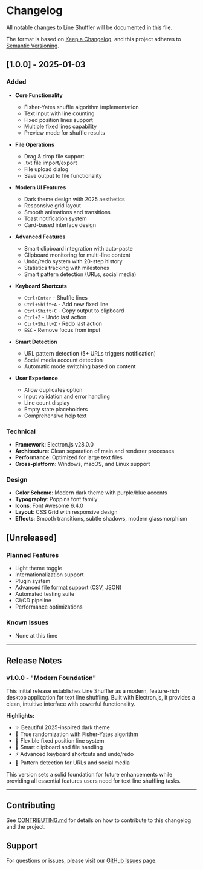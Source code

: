 # Changelog

All notable changes to Line Shuffler will be documented in this file.

The format is based on [Keep a Changelog](https://keepachangelog.com/en/1.0.0/),
and this project adheres to [Semantic Versioning](https://semver.org/spec/v2.0.0.html).

## [1.0.0] - 2025-01-03

### Added
- **Core Functionality**
  - Fisher-Yates shuffle algorithm implementation
  - Text input with line counting
  - Fixed position lines support
  - Multiple fixed lines capability
  - Preview mode for shuffle results

- **File Operations**
  - Drag & drop file support
  - .txt file import/export
  - File upload dialog
  - Save output to file functionality

- **Modern UI Features**
  - Dark theme design with 2025 aesthetics
  - Responsive grid layout
  - Smooth animations and transitions
  - Toast notification system
  - Card-based interface design

- **Advanced Features**
  - Smart clipboard integration with auto-paste
  - Clipboard monitoring for multi-line content
  - Undo/redo system with 20-step history
  - Statistics tracking with milestones
  - Smart pattern detection (URLs, social media)

- **Keyboard Shortcuts**
  - `Ctrl+Enter` - Shuffle lines
  - `Ctrl+Shift+A` - Add new fixed line
  - `Ctrl+Shift+C` - Copy output to clipboard
  - `Ctrl+Z` - Undo last action
  - `Ctrl+Shift+Z` - Redo last action
  - `ESC` - Remove focus from input

- **Smart Detection**
  - URL pattern detection (5+ URLs triggers notification)
  - Social media account detection
  - Automatic mode switching based on content

- **User Experience**
  - Allow duplicates option
  - Input validation and error handling
  - Line count display
  - Empty state placeholders
  - Comprehensive help text

### Technical
- **Framework**: Electron.js v28.0.0
- **Architecture**: Clean separation of main and renderer processes
- **Performance**: Optimized for large text files
- **Cross-platform**: Windows, macOS, and Linux support

### Design
- **Color Scheme**: Modern dark theme with purple/blue accents
- **Typography**: Poppins font family
- **Icons**: Font Awesome 6.4.0
- **Layout**: CSS Grid with responsive design
- **Effects**: Smooth transitions, subtle shadows, modern glassmorphism

## [Unreleased]

### Planned Features
- Light theme toggle
- Internationalization support
- Plugin system
- Advanced file format support (CSV, JSON)
- Automated testing suite
- CI/CD pipeline
- Performance optimizations

### Known Issues
- None at this time

---

## Release Notes

### v1.0.0 - "Modern Foundation"
This initial release establishes Line Shuffler as a modern, feature-rich desktop application for text line shuffling. Built with Electron.js, it provides a clean, intuitive interface with powerful functionality.

**Highlights:**
- ✨ Beautiful 2025-inspired dark theme
- 🔀 True randomization with Fisher-Yates algorithm
- 📌 Flexible fixed position line system
- 🚀 Smart clipboard and file handling
- ⚡ Advanced keyboard shortcuts and undo/redo
- 🎯 Pattern detection for URLs and social media

This version sets a solid foundation for future enhancements while providing all essential features users need for text line shuffling tasks.

---

## Contributing

See [CONTRIBUTING.md](CONTRIBUTING.md) for details on how to contribute to this changelog and the project.

## Support

For questions or issues, please visit our [GitHub Issues](https://github.com/ibrahimsancar/line-shuffler/issues) page.
